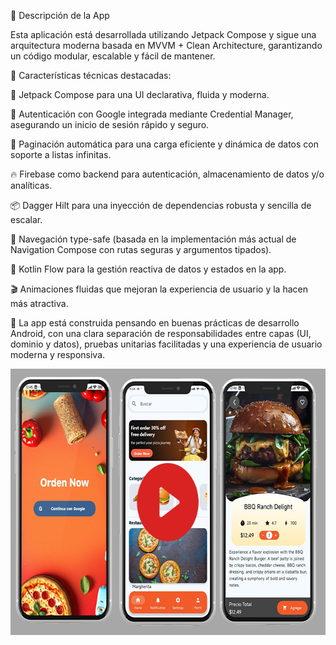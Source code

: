 🚀 Descripción de la App

Esta aplicación está desarrollada utilizando Jetpack Compose y sigue una arquitectura moderna basada en MVVM + Clean Architecture, garantizando un código modular, escalable y fácil de mantener.

🔧 Características técnicas destacadas:

🧩 Jetpack Compose para una UI declarativa, fluida y moderna.

🔐 Autenticación con Google integrada mediante Credential Manager, asegurando un inicio de sesión rápido y seguro.

🔄 Paginación automática para una carga eficiente y dinámica de datos con soporte a listas infinitas.

🔥 Firebase como backend para autenticación, almacenamiento de datos y/o analíticas.

📦 Dagger Hilt para una inyección de dependencias robusta y sencilla de escalar.

🧭 Navegación type-safe (basada en la implementación más actual de Navigation Compose con rutas seguras y argumentos tipados).

🌊 Kotlin Flow para la gestión reactiva de datos y estados en la app.

🎬 Animaciones fluidas que mejoran la experiencia de usuario y la hacen más atractiva.

🧠 La app está construida pensando en buenas prácticas de desarrollo Android, con una clara separación de responsabilidades entre capas (UI, dominio y datos), pruebas unitarias facilitadas y una experiencia de usuario moderna y responsiva.

<a href="https://www.youtube.com/watch?v=4rxsmzRhFgo" target="_blank">
  <img src="https://github.com/JuanSebastian07/OrderNow/blob/main/Screenshots/OrderNow.png" alt="Descripción del Video" width="640" height="426" />
</a>
